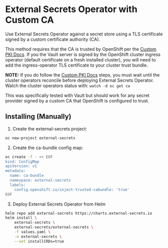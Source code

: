 # External Secrets Operator with Custom CA

Use External Secrets Operator against a secret store using a TLS certificate
signed by a custom certificate authority (CA).

This method requires that the CA is trusted by OpenShift per the
[Custom PKI Docs]. If you the Vault server is signed by the OpenShift cluster
ingress operator (default certificate on a fresh installed cluster), you will
need to add the ingress-operator TLS certificate to your cluster trust bundle.

**NOTE:** If you do follow the [Custom PKI Docs] steps, you must wait until the
cluster operators reconcile before deploying External Secrets Operator. Watch
the cluster operators status with: `watch -d oc get co`

This was specifically tested with Vault but should work for any secret provider
signed by a custom CA that OpenShift is configured to trust.

## Installing (Manually)

1. Create the external-secrets project:
```bash
oc new-project external-secrets
```

2. Create the ca-bundle config map:
```bash
oc create -f - << EOF
kind: ConfigMap
apiVersion: v1
metadata:
  name: ca-bundle
  namespace: external-secrets
  labels:
    config.openshift.io/inject-trusted-cabundle: 'true'
EOF
```

3. Deploy External Secrets Operator from Helm
```bash
helm repo add external-secrets https://charts.external-secrets.io
helm install \
    external-secrets \
    external-secrets/external-secrets \
    -f values.yaml \
    -n external-secrets \
    --set installCRDs=true
```

[Custom PKI Docs]: https://docs.openshift.com/container-platform/latest/networking/configuring-a-custom-pki.html
